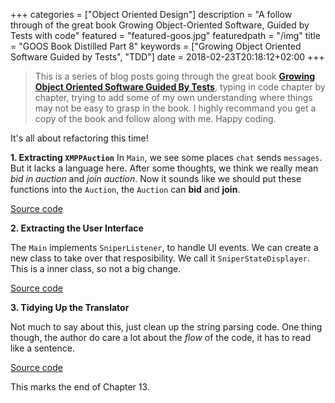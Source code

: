 +++
categories = ["Object Oriented Design"]
description = "A follow through of the great book Growing Object-Oriented Software, Guided by Tests with code"
featured = "featured-goos.jpg"
featuredpath = "/img"
title = "GOOS Book Distilled Part 8"
keywords = ["Growing Object Oriented Software Guided by Tests", "TDD"]
date = 2018-02-23T20:18:12+02:00
+++

>This is a series of blog posts going through the great book [**Growing Object Oriented Software Guided By Tests**](https://www.amazon.com/Growing-Object-Oriented-Software-Guided-Tests/dp/0321503627), typing in code chapter by chapter, trying to add some of my own understanding where things may not be easy to grasp in the book. I highly recommand you get a copy of the book and follow along with me. Happy coding.

It's all about refactoring this time!

**1. Extracting `XMPPAuction`**
In `Main`, we see some places `chat` sends `messages`. But it lacks a language here. After some thoughts, we think we really mean *bid in auction* and *join auction*. Now it sounds like we should put these functions into the `Auction`, the `Auction` can **bid** and **join**.

[Source code](https://github.com/lvguowei/GOOS/commit/2ad3cdbf7a34da05e89858e46b984d6ff314d853)

**2. Extracting the User Interface**

The `Main` implements `SniperListener`, to handle UI events. We can create a new class to take over that resposibility. We call it `SniperStateDisplayer`. This is a inner class, so not a big change.

[Source code](https://github.com/lvguowei/GOOS/commit/34ac37a17f25dcf47e3aebce6df13ce4d0f5685d)

**3. Tidying Up the Translator**

Not much to say about this, just clean up the string parsing code. One thing though, the author do care a lot about the *flow* of the code, it has to read like a sentence.

[Source code](https://github.com/lvguowei/GOOS/commit/cc3a99994ade05e888d89fdc788733931a494b32)

This marks the end of Chapter 13.

